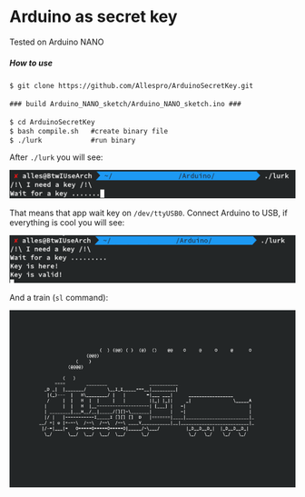 # Arduino as secret key
Tested on Arduino NANO

##### How to use

```
$ git clone https://github.com/Allespro/ArduinoSecretKey.git

### build Arduino_NANO_sketch/Arduino_NANO_sketch.ino ###

$ cd ArduinoSecretKey
$ bash compile.sh   #create binary file
$ ./lurk            #run binary
```
After ```./lurk``` you will see:

![key_wait.png](https://raw.githubusercontent.com/Allespro/ArduinoSecretKey/master/images/key_wait.png)

That means that app wait key on ```/dev/ttyUSB0```.
Connect Arduino to USB, if everything is cool you will see:

![key_found.png](https://raw.githubusercontent.com/Allespro/ArduinoSecretKey/master/images/key_found.png)

And a train (```sl``` command):

![Train](https://raw.githubusercontent.com/Allespro/ArduinoSecretKey/master/images/chu_chu.png)
